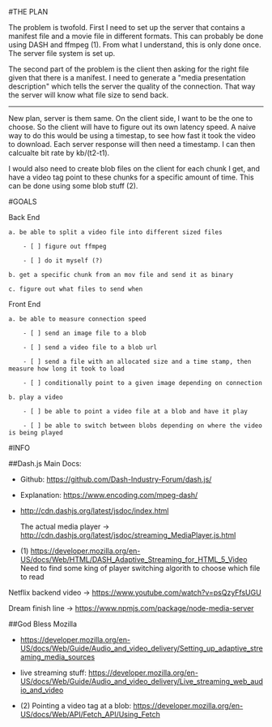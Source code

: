 #THE PLAN

The problem is twofold. First I need to set up the server that contains a manifest file and a movie file in different formats. This can probably be done using DASH and ffmpeg (1). From what I understand, this is only done once. The server file system is set up.

The second part of the problem is the client then asking for the right file given that there is a manifest. I need to generate a "media presentation description" which tells the server the quality of the connection. That way the server will know what file size to send back.

---

New plan, server is them same. On the client side, I want to be the one to choose. So the client will have to figure out its own latency speed. A naive way to do this would be using a timestap, to see how fast it took the video to download. Each server response will then need a timestamp. I can then calcualte bit rate by kb/(t2-t1).

I would also need to create blob files on the client for each chunk I get, and have a video tag point to these chunks for a specific amount of time. This can be done using some blob stuff (2).

#GOALS

Back End

    a. be able to split a video file into different sized files

        - [ ] figure out ffmpeg

        - [ ] do it myself (?)

    b. get a specific chunk from an mov file and send it as binary

    c. figure out what files to send when

Front End

    a. be able to measure connection speed

        - [ ] send an image file to a blob

        - [ ] send a video file to a blob url

        - [ ] send a file with an allocated size and a time stamp, then measure how long it took to load

        - [ ] conditionally point to a given image depending on connection

    b. play a video

        - [ ] be able to point a video file at a blob and have it play

        - [ ] be able to switch between blobs depending on where the video is being played

#INFO

##Dash.js Main Docs:

- Github: https://github.com/Dash-Industry-Forum/dash.js/

- Explanation: https://www.encoding.com/mpeg-dash/

- http://cdn.dashjs.org/latest/jsdoc/index.html

  The actual media player -> http://cdn.dashjs.org/latest/jsdoc/streaming_MediaPlayer.js.html

- (1) https://developer.mozilla.org/en-US/docs/Web/HTML/DASH_Adaptive_Streaming_for_HTML_5_Video
  Need to find some king of player switching algorith to choose which file to read

Netflix backend video -> https://www.youtube.com/watch?v=psQzyFfsUGU

Dream finish line -> https://www.npmjs.com/package/node-media-server

##God Bless Mozilla

- https://developer.mozilla.org/en-US/docs/Web/Guide/Audio_and_video_delivery/Setting_up_adaptive_streaming_media_sources

- live streaming stuff: https://developer.mozilla.org/en-US/docs/Web/Guide/Audio_and_video_delivery/Live_streaming_web_audio_and_video

- (2) Pointing a video tag at a blob: https://developer.mozilla.org/en-US/docs/Web/API/Fetch_API/Using_Fetch
